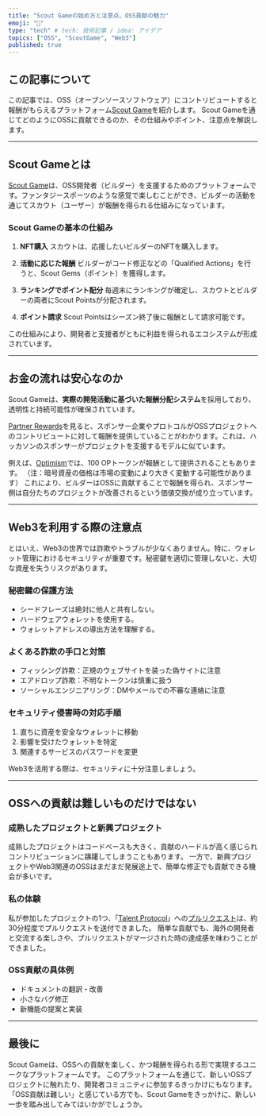 ```yaml
---
title: "Scout Gameの始め方と注意点、OSS貢献の魅力"
emoji: "🙌"
type: "tech" # tech: 技術記事 / idea: アイデア
topics: ["OSS", "ScoutGame", "Web3"]
published: true
---
```


## この記事について

この記事では、OSS（オープンソースソフトウェア）にコントリビュートすると報酬がもらえるプラットフォーム[Scout Game](https://scoutgame.xyz/home)を紹介します。
Scout Gameを通じてどのようにOSSに貢献できるのか、その仕組みやポイント、注意点を解説します。

---

## Scout Gameとは

[Scout Game](https://scoutgame.xyz/info)は、OSS開発者（ビルダー）を支援するためのプラットフォームです。ファンタジースポーツのような感覚で楽しむことができ、ビルダーの活動を通じてスカウト（ユーザー）が報酬を得られる仕組みになっています。

### Scout Gameの基本の仕組み

1. **NFT購入**
   スカウトは、応援したいビルダーのNFTを購入します。

2. **活動に応じた報酬**
   ビルダーがコード修正などの「Qualified Actions」を行うと、Scout Gems（ポイント）を獲得します。

3. **ランキングでポイント配分**
   毎週末にランキングが確定し、スカウトとビルダーの両者にScout Pointsが分配されます。

4. **ポイント請求**
   Scout Pointsはシーズン終了後に報酬として請求可能です。

この仕組みにより、開発者と支援者がともに利益を得られるエコシステムが形成されています。

---

## お金の流れは安心なのか

Scout Gameは、**実際の開発活動に基づいた報酬分配システム**を採用しており、透明性と持続可能性が確保されています。

[Partner Rewards](https://scoutgame.xyz/info/partner-rewards)を見ると、スポンサー企業やプロトコルがOSSプロジェクトへのコントリビュートに対して報酬を提供していることがわかります。これは、ハッカソンのスポンサーがプロジェクトを支援するモデルに似ています。

例えば、[Optimism](https://scoutgame.xyz/info/partner-rewards/optimism)では、100 OPトークンが報酬として提供されることもあります。
（注：暗号資産の価格は市場の変動により大きく変動する可能性があります）
これにより、ビルダーはOSSに貢献することで報酬を得られ、スポンサー側は自分たちのプロジェクトが改善されるという価値交換が成り立っています。

---

## Web3を利用する際の注意点

とはいえ、Web3の世界では詐欺やトラブルが少なくありません。特に、ウォレット管理におけるセキュリティが重要です。秘密鍵を適切に管理しないと、大切な資産を失うリスクがあります。

### 秘密鍵の保護方法

- シードフレーズは絶対に他人と共有しない。
- ハードウェアウォレットを使用する。
- ウォレットアドレスの導出方法を理解する。

### よくある詐欺の手口と対策

- フィッシング詐欺：正規のウェブサイトを装った偽サイトに注意
- エアドロップ詐欺：不明なトークンは慎重に扱う
- ソーシャルエンジニアリング：DMやメールでの不審な連絡に注意

### セキュリティ侵害時の対応手順

1. 直ちに資産を安全なウォレットに移動
2. 影響を受けたウォレットを特定
3. 関連するサービスのパスワードを変更

Web3を活用する際は、セキュリティに十分注意しましょう。

---

## OSSへの貢献は難しいものだけではない

### 成熟したプロジェクトと新興プロジェクト

成熟したプロジェクトはコードベースも大きく、貢献のハードルが高く感じられコントリビューションに躊躇してしまうこともあります。
一方で、新興プロジェクトやWeb3関連のOSSはまだまだ発展途上で、簡単な修正でも貢献できる機会が多いです。

### 私の体験

私が参加したプロジェクトの1つ、「[Talent Protocol](https://www.talentprotocol.com/)」への[プルリクエスト](https://github.com/talentprotocol/contracts/pull/106)は、約30分程度でプルリクエストを送付できました。
簡単な貢献でも、海外の開発者と交流する楽しさや、プルリクエストがマージされた時の達成感を味わうことができました。

### OSS貢献の具体例

- ドキュメントの翻訳・改善
- 小さなバグ修正
- 新機能の提案と実装

---

## 最後に

Scout Gameは、OSSへの貢献を楽しく、かつ報酬を得られる形で実現するユニークなプラットフォームです。
このプラットフォームを通じて、新しいOSSプロジェクトに触れたり、開発者コミュニティに参加するきっかけにもなります。
「OSS貢献は難しい」と感じている方でも、Scout Gameをきっかけに、新しい一歩を踏み出してみてはいかがでしょうか。
